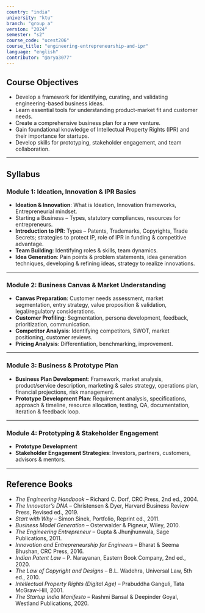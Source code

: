 ```yaml
---
country: "india"
university: "ktu"
branch: "group_a"
version: "2024"
semester: "s2"
course_code: "ucest206"
course_title: "engineering-entrepreneurship-and-ipr"
language: "english"
contributor: "@arya3077"
---
```


## Course Objectives
- Develop a framework for identifying, curating, and validating engineering-based business ideas.  
- Learn essential tools for understanding product-market fit and customer needs.  
- Create a comprehensive business plan for a new venture.  
- Gain foundational knowledge of Intellectual Property Rights (IPR) and their importance for startups.  
- Develop skills for prototyping, stakeholder engagement, and team collaboration.  

---

## Syllabus

### Module 1: Ideation, Innovation & IPR Basics
- **Ideation & Innovation**: What is Ideation, Innovation frameworks, Entrepreneurial mindset.  
- Starting a Business – Types, statutory compliances, resources for entrepreneurs.  
- **Introduction to IPR**: Types – Patents, Trademarks, Copyrights, Trade Secrets; strategies to protect IP, role of IPR in funding & competitive advantage.  
- **Team Building**: Identifying roles & skills, team dynamics.  
- **Idea Generation**: Pain points & problem statements, idea generation techniques, developing & refining ideas, strategy to realize innovations.  

---

### Module 2: Business Canvas & Market Understanding
- **Canvas Preparation**: Customer needs assessment, market segmentation, entry strategy, value proposition & validation, legal/regulatory considerations.  
- **Customer Profiling**: Segmentation, persona development, feedback, prioritization, communication.  
- **Competitor Analysis**: Identifying competitors, SWOT, market positioning, customer reviews.  
- **Pricing Analysis**: Differentiation, benchmarking, improvement.  

---

### Module 3: Business & Prototype Plan
- **Business Plan Development**: Framework, market analysis, product/service description, marketing & sales strategy, operations plan, financial projections, risk management.  
- **Prototype Development Plan**: Requirement analysis, specifications, approach & timeline, resource allocation, testing, QA, documentation, iteration & feedback loop.  

---

### Module 4: Prototyping & Stakeholder Engagement
- **Prototype Development**  
- **Stakeholder Engagement Strategies**: Investors, partners, customers, advisors & mentors.  

---

## Reference Books
- *The Engineering Handbook* – Richard C. Dorf, CRC Press, 2nd ed., 2004.  
- *The Innovator’s DNA* – Christensen & Dyer, Harvard Business Review Press, Revised ed., 2019.  
- *Start with Why* – Simon Sinek, Portfolio, Reprint ed., 2011.  
- *Business Model Generation* – Osterwalder & Pigneur, Wiley, 2010.  
- *The Engineering Entrepreneur* – Gupta & Jhunjhunwala, Sage Publications, 2011.  
- *Innovation and Entrepreneurship for Engineers* – Bharat & Seema Bhushan, CRC Press, 2016.  
- *Indian Patent Law* – P. Narayanan, Eastern Book Company, 2nd ed., 2020.  
- *The Law of Copyright and Designs* – B.L. Wadehra, Universal Law, 5th ed., 2010.  
- *Intellectual Property Rights (Digital Age)* – Prabuddha Ganguli, Tata McGraw-Hill, 2001.  
- *The Startup India Manifesto* – Rashmi Bansal & Deepinder Goyal, Westland Publications, 2020.  
